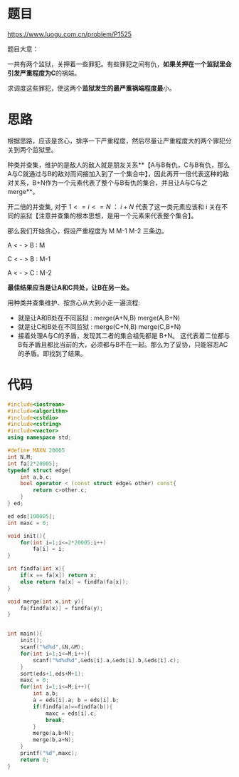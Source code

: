 # 题目

https://www.luogu.com.cn/problem/P1525

题目大意：

一共有两个监狱，关押着一些罪犯。有些罪犯之间有仇，**如果关押在一个监狱里会引发严重程度为C**的祸端。

求调度这些罪犯，使这两个**监狱发生的最严重祸端程度最**小。

# 思路

根据思路，应该是贪心，排序一下严重程度，然后尽量让严重程度大的两个罪犯分关到两个监狱里。

种类并查集，维护的是敌人的敌人就是朋友关系**【A与B有仇，C与B有仇，那么A与C就通过与B的敌对而间接加入到了一个集合中】，因此再开一倍代表这种的敌对关系，B+N作为一个元素代表了整个与B有仇的集合，并且让A与C与之merge**。

开二倍的并查集,  对于  $1<=i<=N$  ： $i+N$ 代表了这一类元素应该和 i 关在不同的监狱【注意并查集的根本思想，是用一个元素来代表整个集合】。



那么我们开始贪心，假设严重程度为 M   M-1  M-2 三条边。

A < - > B : M

C < - > B : M-1

A < - > C : M-2



**最佳结果应当是让A和C共处，让B在另一处。**

用种类并查集维护、按贪心从大到小走一遍流程:

* 就是让A和B处在不同监狱 : merge(A+N,B)  merge(A,B+N)
* 就是让C和B处在不同监狱 : merge(C+N,B)  merge(C,B+N)
* 接着处理A与C的矛盾，发现其二者的集合祖先都是 B+N。 这代表着二位都与B有矛盾且都比当前的大，必须都与B不在一起。那么为了妥协，只能容忍AC的矛盾。即找到了结果。



# 代码

```cpp
#include<iostream>
#include<algorithm>
#include<cstdio>
#include<cstring>
#include<vector>
using namespace std;

#define MAXN 20005
int N,M;
int fa[2*20005];
typedef struct edge{
    int a,b,c;
    bool operator < (const struct edge& other) const{
        return c>other.c;
    }
} ed;

ed eds[100005];
int maxc = 0;

void init(){
    for(int i=1;i<=2*20005;i++)
        fa[i] = i;
}

int findfa(int x){
    if(x == fa[x]) return x;
    else return fa[x] = findfa(fa[x]);
}

void merge(int x,int y){
    fa[findfa(x)] = findfa(y);
}


int main(){
    init();
    scanf("%d%d",&N,&M);
    for(int i=1;i<=M;i++){
        scanf("%d%d%d",&eds[i].a,&eds[i].b,&eds[i].c);
    }
    sort(eds+1,eds+M+1);
    maxc = 0;
    for(int i=1;i<=M;i++){
        int a,b;
        a = eds[i].a; b = eds[i].b;
        if(findfa(a)==findfa(b)){
            maxc = eds[i].c;
            break;
        }
        merge(a,b+N);
        merge(b,a+N);
    }
    printf("%d",maxc);
    return 0;
}
```



 

 